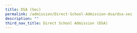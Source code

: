 ```yaml
---
title: DSA (Sec)
permalink: /admission/Direct-School-Admission-dsa/dsa-sec
description: ""
third_nav_title: Direct School Admission (DSA)
---
```


